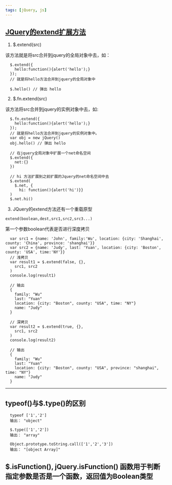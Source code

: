 ```yaml
---
tags: [jQuery, js]
---
```


## [JQuery的extend扩展方法](https://www.cnblogs.com/wanlibingfeng/p/6367756.html)

1. $.extend(src)

该方法就是将src合并到jquery的全局对象中去，如：
```
  $.extend({
    hello:function(){alert('hello');}
  });
  // 就是将hello方法合并到jquery的全局对象中

  $.hello() // 弹出 hello

```

2. $.fn.extend(src)

该方法将src合并到jquery的实例对象中去，如:
```
  $.fn.extend({
    hello:function(){alert('hello');}
  });
  // 就是将hello方法合并到jquery的实例对象中。
  var obj = new jQuery()
  obj.hello() // 弹出 hello

  ```

```
  // 在jquery全局对象中扩展一个net命名空间
  $.extend({
    net:{}
  })

  // hi 方法扩展到之前扩展的Jquery的net命名空间中去
  $.extend(
    $.net, {
      hi: function(){alert('hi')}}
  )
  $.net.hi()

```

3. JQuery的extend方法还有一个重载原型   

`extend(boolean,dest,src1,src2,src3...)`  

第一个参数boolean代表是否进行深度拷贝

```
  var src1 = {name: 'John', family:'Wu', location: {city: 'Shanghai', county: 'China', province: 'shanghai'}}
  var src2 = {name: 'Judy', last: 'Yuan', location: {city: 'Boston', county: 'USA', time:'NY'}}
  // 浅拷贝
  var result1 = $.extend(false, {}, 
    src1, src2        
  )
  console.log(result1)

  // 输出
  {
    family: "Wu"
    last: "Yuan"
    location: {city: "Boston", county: "USA", time: "NY"}
    name: "Judy"
  }

```

```
  // 深拷贝
  var result2 = $.extend(true, {}, 
    src1, src2        
  )
  console.log(result2)

  // 输出
  {
    family: "Wu"
    last: "Yuan"
    location: {city: "Boston", county: "USA", province: "shanghai", time: "NY"}
    name: "Judy"
  }

```


---

## typeof()与$.type()的区别
```
  typeof ['1','2']
  输出： "object"

```

```
  $.type(['1','2'])
  输出： "array"

```

```
  Object.prototype.toString.call(['1','2','3'])
  输出： "[object Array]"

```


## $.isFunction(), jQuery.isFunction() 函数用于判断指定参数是否是一个函数，返回值为Boolean类型

